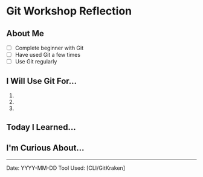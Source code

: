 # Git Workshop Reflection
<!-- Quick reflection - spend 2-3 minutes filling this out -->

## About Me
<!-- Mark your experience level with an [x] -->
- [ ] Complete beginner with Git
- [ ] Have used Git a few times
- [ ] Use Git regularly

## I Will Use Git For...
<!-- List 3 ways you'll use Git -->
1.
2.
3.

## Today I Learned...
<!-- Share one key thing you learned -->


## I'm Curious About...
<!-- Note one thing you'd like to explore further -->


---
Date: YYYY-MM-DD
Tool Used: [CLI/GitKraken]
